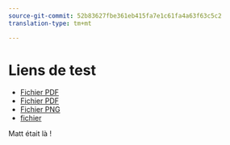 ```yaml
---
source-git-commit: 52b83627fbe361eb415fa7e1c61fa4a63f63c5c2
translation-type: tm+mt

---
```

# Liens de test

* [Fichier PDF](acro.pdf)
* [Fichier PDF](matt/Publish_Workflow.pdf)
* [Fichier PNG](image.png)
* [fichier](archive.zip)

Matt était là !
